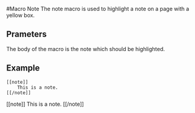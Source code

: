 #Macro Note
The note macro is used to highlight a note on a page with a yellow box.


## Prameters

The body of the macro is the note which should be highlighted.

## Example 

    [[note]]
        This is a note.
    [[/note]]

[[note]]
This is a note.
[[/note]]
